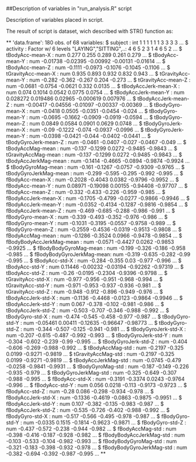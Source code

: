 ##Description of variables in "run_analysis.R" script

Description of variables placed in script.

The result of script is dataset, wich described with STR() function as:

**
'data.frame':	180 obs. of  68 variables:
 $ subject                  : int  1 1 1 1 1 1 3 3 3 3 ...
 $ activity                 : Factor w/ 6 levels "LAYING","SITTING",..: 4 6 5 2 3 1 4 6 5 2 ...
 $ tBodyAcc-mean-X          : num  0.277 0.255 0.289 0.261 0.279 ...
 $ tBodyAcc-mean-Y          : num  -0.01738 -0.02395 -0.00992 -0.00131 -0.01614 ...
 $ tBodyAcc-mean-Z          : num  -0.1111 -0.0973 -0.1076 -0.1045 -0.1106 ...
 $ tGravityAcc-mean-X       : num  0.935 0.893 0.932 0.832 0.943 ...
 $ tGravityAcc-mean-Y       : num  -0.282 -0.362 -0.267 0.204 -0.273 ...
 $ tGravityAcc-mean-Z       : num  -0.0681 -0.0754 -0.0621 0.332 0.0135 ...
 $ tBodyAccJerk-mean-X      : num  0.074 0.1014 0.0542 0.0775 0.0754 ...
 $ tBodyAccJerk-mean-Y      : num  0.028272 0.019486 0.02965 -0.000619 0.007976 ...
 $ tBodyAccJerk-mean-Z      : num  -0.00417 -0.04556 -0.01097 -0.00337 -0.00369 ...
 $ tBodyGyro-mean-X         : num  -0.0418 0.0505 -0.0351 -0.0454 -0.024 ...
 $ tBodyGyro-mean-Y         : num  -0.0695 -0.1662 -0.0909 -0.0919 -0.0594 ...
 $ tBodyGyro-mean-Z         : num  0.0849 0.0584 0.0901 0.0629 0.0748 ...
 $ tBodyGyroJerk-mean-X     : num  -0.09 -0.1222 -0.074 -0.0937 -0.0996 ...
 $ tBodyGyroJerk-mean-Y     : num  -0.0398 -0.0421 -0.044 -0.0402 -0.0441 ...
 $ tBodyGyroJerk-mean-Z     : num  -0.0461 -0.0407 -0.027 -0.0467 -0.049 ...
 $ tBodyAccMag-mean         : num  -0.137 -0.1299 0.0272 -0.9485 -0.9843 ...
 $ tGravityAccMag-mean      : num  -0.137 -0.1299 0.0272 -0.9485 -0.9843 ...
 $ tBodyAccJerkMag-mean     : num  -0.1414 -0.4665 -0.0894 -0.9874 -0.9924 ...
 $ tBodyGyroMag-mean        : num  -0.161 -0.1267 -0.0757 -0.9309 -0.9765 ...
 $ tBodyGyroJerkMag-mean    : num  -0.299 -0.595 -0.295 -0.992 -0.995 ...
 $ fBodyAcc-mean-X          : num  -0.2028 -0.4043 0.0382 -0.9796 -0.9952 ...
 $ fBodyAcc-mean-Y          : num  0.08971 -0.19098 0.00155 -0.94408 -0.97707 ...
 $ fBodyAcc-mean-Z          : num  -0.332 -0.433 -0.226 -0.959 -0.985 ...
 $ fBodyAccJerk-mean-X      : num  -0.1705 -0.4799 -0.0277 -0.9866 -0.9946 ...
 $ fBodyAccJerk-mean-Y      : num  -0.0352 -0.4134 -0.1287 -0.9816 -0.9854 ...
 $ fBodyAccJerk-mean-Z      : num  -0.469 -0.685 -0.288 -0.986 -0.991 ...
 $ fBodyGyro-mean-X         : num  -0.339 -0.493 -0.352 -0.976 -0.986 ...
 $ fBodyGyro-mean-Y         : num  -0.1031 -0.3195 -0.0557 -0.9758 -0.989 ...
 $ fBodyGyro-mean-Z         : num  -0.2559 -0.4536 -0.0319 -0.9513 -0.9808 ...
 $ fBodyAccMag-mean         : num  -0.1286 -0.3524 0.0966 -0.9478 -0.9854 ...
 $ fBodyBodyAccJerkMag-mean : num  -0.0571 -0.4427 0.0262 -0.9853 -0.9925 ...
 $ fBodyBodyGyroMag-mean    : num  -0.199 -0.326 -0.186 -0.958 -0.985 ...
 $ fBodyBodyGyroJerkMag-mean: num  -0.319 -0.635 -0.282 -0.99 -0.995 ...
 $ tBodyAcc-std-X           : num  -0.284 -0.355 0.03 -0.977 -0.996 ...
 $ tBodyAcc-std-Y           : num  0.11446 -0.00232 -0.03194 -0.92262 -0.97319 ...
 $ tBodyAcc-std-Z           : num  -0.26 -0.0195 -0.2304 -0.9396 -0.9798 ...
 $ tGravityAcc-std-X        : num  -0.977 -0.956 -0.951 -0.968 -0.994 ...
 $ tGravityAcc-std-Y        : num  -0.971 -0.953 -0.937 -0.936 -0.981 ...
 $ tGravityAcc-std-Z        : num  -0.948 -0.912 -0.896 -0.949 -0.976 ...
 $ tBodyAccJerk-std-X       : num  -0.1136 -0.4468 -0.0123 -0.9864 -0.9946 ...
 $ tBodyAccJerk-std-Y       : num  0.067 -0.378 -0.102 -0.981 -0.986 ...
 $ tBodyAccJerk-std-Z       : num  -0.503 -0.707 -0.346 -0.988 -0.992 ...
 $ tBodyGyro-std-X          : num  -0.474 -0.545 -0.458 -0.977 -0.987 ...
 $ tBodyGyro-std-Y          : num  -0.05461 0.00411 -0.12635 -0.96647 -0.98773 ...
 $ tBodyGyro-std-Z          : num  -0.344 -0.507 -0.125 -0.941 -0.981 ...
 $ tBodyGyroJerk-std-X      : num  -0.207 -0.615 -0.487 -0.992 -0.993 ...
 $ tBodyGyroJerk-std-Y      : num  -0.304 -0.602 -0.239 -0.99 -0.995 ...
 $ tBodyGyroJerk-std-Z      : num  -0.404 -0.606 -0.269 -0.988 -0.992 ...
 $ tBodyAccMag-std          : num  -0.2197 -0.325 0.0199 -0.9271 -0.9819 ...
 $ tGravityAccMag-std       : num  -0.2197 -0.325 0.0199 -0.9271 -0.9819 ...
 $ tBodyAccJerkMag-std      : num  -0.0745 -0.479 -0.0258 -0.9841 -0.9931 ...
 $ tBodyGyroMag-std         : num  -0.187 -0.149 -0.226 -0.935 -0.979 ...
 $ tBodyGyroJerkMag-std     : num  -0.325 -0.649 -0.307 -0.988 -0.995 ...
 $ fBodyAcc-std-X           : num  -0.3191 -0.3374 0.0243 -0.9764 -0.996 ...
 $ fBodyAcc-std-Y           : num  0.056 0.0218 -0.113 -0.9173 -0.9723 ...
 $ fBodyAcc-std-Z           : num  -0.28 0.086 -0.298 -0.934 -0.978 ...
 $ fBodyAccJerk-std-X       : num  -0.1336 -0.4619 -0.0863 -0.9875 -0.9951 ...
 $ fBodyAccJerk-std-Y       : num  0.107 -0.382 -0.135 -0.983 -0.987 ...
 $ fBodyAccJerk-std-Z       : num  -0.535 -0.726 -0.402 -0.988 -0.992 ...
 $ fBodyGyro-std-X          : num  -0.517 -0.566 -0.495 -0.978 -0.987 ...
 $ fBodyGyro-std-Y          : num  -0.0335 0.1515 -0.1814 -0.9623 -0.9871 ...
 $ fBodyGyro-std-Z          : num  -0.437 -0.572 -0.238 -0.944 -0.982 ...
 $ fBodyAccMag-std          : num  -0.398 -0.416 -0.187 -0.928 -0.982 ...
 $ fBodyBodyAccJerkMag-std  : num  -0.103 -0.533 -0.104 -0.982 -0.993 ...
 $ fBodyBodyGyroMag-std     : num  -0.321 -0.183 -0.398 -0.932 -0.978 ...
 $ fBodyBodyGyroJerkMag-std : num  -0.382 -0.694 -0.392 -0.987 -0.995 ...
**